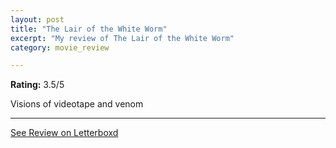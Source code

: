 ```yaml
---
layout: post
title: "The Lair of the White Worm"
excerpt: "My review of The Lair of the White Worm"
category: movie_review

---
```


**Rating:** 3.5/5

Visions of videotape and venom

<hr>

[See Review on Letterboxd](https://boxd.it/3mawlR)

